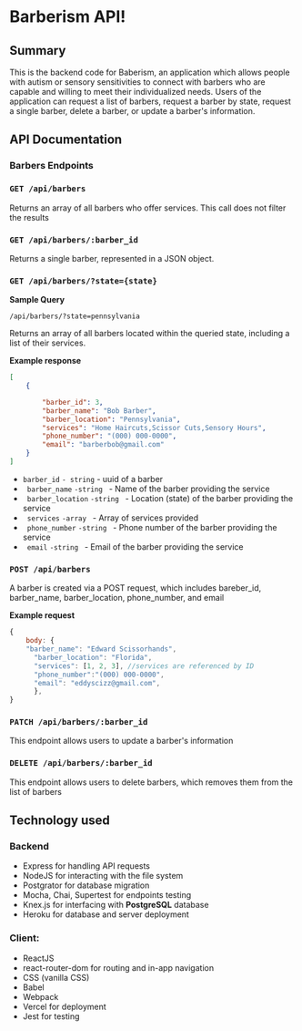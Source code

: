 # Barberism API!

## Summary

This is the backend code for Baberism, an application which allows people with autism or sensory sensitivities to connect with barbers who are capable and willing to meet their individualized needs. Users of the application can request a list of barbers, request a barber by state, request a single barber, delete a barber, or update a barber's information.

## API Documentation

### Barbers Endpoints

### `GET /api/barbers`

Returns an array of all barbers who offer services. This call does not filter the results

### `GET /api/barbers/:barber_id`

Returns a single barber, represented in a JSON object.

### `GET /api/barbers/?state={state}`

**Sample Query**

`/api/barbers/?state=pennsylvania `

Returns an array of all barbers located within the queried state, including a list of their services.

**Example response**

```JSON
[
    {

        "barber_id": 3,
        "barber_name": "Bob Barber",
        "barber_location": "Pennsylvania",
        "services": "Home Haircuts,Scissor Cuts,Sensory Hours",
        "phone_number": "(000) 000-0000",
        "email": "barberbob@gmail.com"
    }
]
```

- `barber_id` `- string` - uuid of a barber
- ` barber_name` `-string ` - Name of the barber providing the service
- ` barber_location` `-string ` - Location (state) of the barber providing the service
- ` services` `-array ` - Array of services provided
- ` phone_number` `-string ` - Phone number of the barber providing the service
- ` email` `-string ` - Email of the barber providing the service

### `POST /api/barbers`

A barber is created via a POST request, which includes bareber_id, barber_name, barber_location, phone_number, and email

**Example request**

```Javascript
{
    body: {
    "barber_name": "Edward Scissorhands",
      "barber_location": "Florida",
      "services": [1, 2, 3], //services are referenced by ID
      "phone_number":"(000) 000-0000",
      "email": "eddyscizz@gmail.com",
      },
}
```

### `PATCH /api/barbers/:barber_id`

This endpoint allows users to update a barber's information

### `DELETE /api/barbers/:barber_id`

This endpoint allows users to delete barbers, which removes them from the list of barbers

## Technology used

### Backend

- Express for handling API requests
- NodeJS for interacting with the file system
- Postgrator for database migration
- Mocha, Chai, Supertest for endpoints testing
- Knex.js for interfacing with **PostgreSQL** database
- Heroku for database and server deployment

### Client:

- ReactJS
- react-router-dom for routing and in-app navigation
- CSS (vanilla CSS)
- Babel
- Webpack
- Vercel for deployment
- Jest for testing
